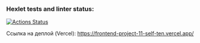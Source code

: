 ### Hexlet tests and linter status:
[![Actions Status](https://github.com/zhukata/frontend-project-11/actions/workflows/hexlet-check.yml/badge.svg)](https://github.com/zhukata/frontend-project-11/actions)

Ссылка на деплой (Vercel): https://frontend-project-11-self-ten.vercel.app/